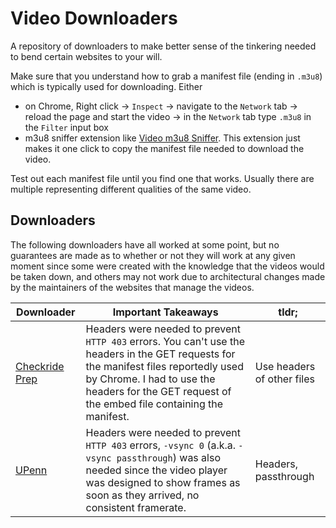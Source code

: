 # Video Downloaders

A repository of downloaders to make better sense of the tinkering needed to bend certain websites to your will.

Make sure that you understand how to grab a manifest file (ending in `.m3u8`) which is typically used for downloading. Either
 * on Chrome, Right click -> `Inspect` -> navigate to the `Network` tab -> reload the page and start the video -> in the `Network` tab type `.m3u8` in the `Filter` input box
 * m3u8 sniffer extension like [Video m3u8 Sniffer](http://sigmafxdx.com/m3u8Sniffer/). This extension just makes it one click to copy the manifest file needed to download the video.

Test out each manifest file until you find one that works. Usually there are multiple representing different qualities of the same video.

## Downloaders

The following downloaders have all worked at some point, but no guarantees are made as to whether or not they will work at any given moment since some were created with the knowledge that the videos would be taken down, and others may not work due to architectural changes made by the maintainers of the websites that manage the videos.

| Downloader | Important Takeaways | tldr; |
| ---------- | ------------------- | ----- |
| [Checkride Prep](./download_checkrideprep) | Headers were needed to prevent `HTTP 403` errors. You can't use the headers in the GET requests for the manifest files reportedly used by Chrome. I had to use the headers for the GET request of the embed file containing the manifest. | Use headers of other files |
| [UPenn](./download_upenn) | Headers were needed to prevent `HTTP 403` errors, `-vsync 0` (a.k.a. `-vsync passthrough`) was also needed since the video player was designed to show frames as soon as they arrived, no consistent framerate. | Headers, passthrough|

